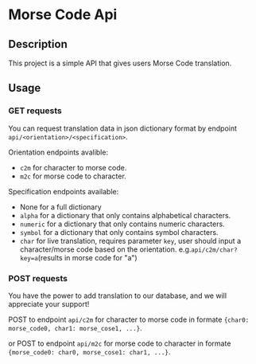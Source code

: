# Morse Code Api
## Description
This project is a simple API that gives users Morse Code translation.
## Usage
### GET requests
You can request translation data in json dictionary format by endpoint `api/<orientation>/<specification>`.

Orientation endpoints avalible:

- `c2m` for character to morse code.
- `m2c` for morse code to character.

Specification endpoints available:

- None for a full dictionary
- `alpha` for a dictionary that only contains alphabetical characters.
- `numeric` for a dictionary that only contains numeric characters.
- `symbol` for a dictionary that only contains symbol characters.
- `char` for live translation, requires parameter `key`, user should input a character/morse code based on the orientation. e.g.`api/c2m/char?key=a`(results in morse code for "a")
### POST requests
You have the power to add translation to our database, and we will appreciate your support!

POST to endpoint `api/c2m` for character to morse code in formate `{char0: morse_code0, char1: morse_cose1, ...}`.

or POST to endpoint `api/m2c` for morse code to character in formate `{morse_code0: char0, morse_cose1: char1, ...}`.

<!--npx github-readme-to-html -s "dark" -t "API description" -d "templates"-->